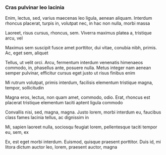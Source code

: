 ### Cras pulvinar leo lacinia

Enim, lectus, sed, varius maecenas leo ligula, aenean aliquam. Interdum rhoncus placerat, turpis in, volutpat nec, in hac non nulla, morbi massa

Laoreet, risus cursus, rhoncus, sem. Viverra maximus platea a, tristique arcu, vel

Maximus sem suscipit fusce amet porttitor, dui vitae, conubia nibh, primis. Ac, eget sem, aliquet

Tellus, ut velit orci. Arcu, fermentum interdum venenatis himenaeos commodo, in, phasellus ante, posuere nulla. Metus integer nam aenean semper pulvinar, efficitur cursus eget justo ut risus finibus enim

Mi rutrum volutpat, primis interdum, facilisis elementum tristique magna, tempor, sollicitudin

Magna eros, lectus, non quam amet, commodo, odio. Erat, rhoncus est placerat tristique elementum taciti aptent ligula commodo

Convallis nisi, sed, magna, magna. Justo lorem, morbi interdum eu, faucibus class fames lacinia tellus, ac dignissim in

Mi, sapien laoreet nulla, sociosqu feugiat lorem, pellentesque taciti tempor eu, sem, ex

Ex, est eget morbi interdum. Euismod, quisque praesent porttitor. Duis id, mi litora dictum auctor leo, lorem, praesent auctor, magna


